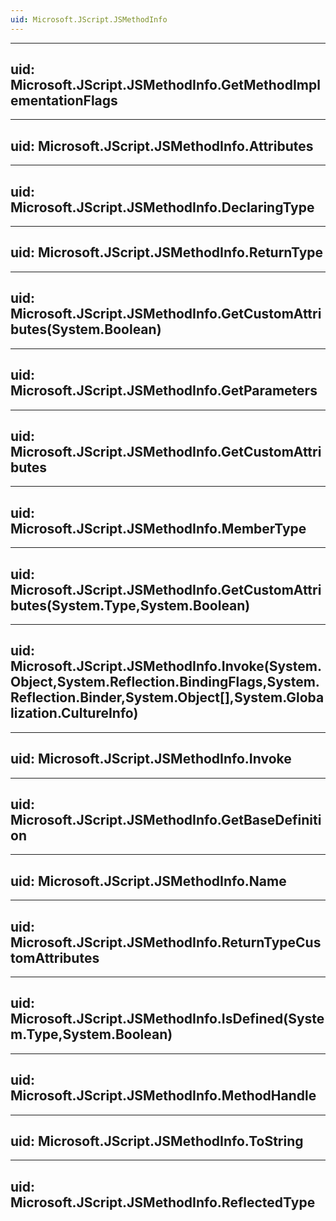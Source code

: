 ```yaml
---
uid: Microsoft.JScript.JSMethodInfo
---
```


---
uid: Microsoft.JScript.JSMethodInfo.GetMethodImplementationFlags
---

---
uid: Microsoft.JScript.JSMethodInfo.Attributes
---

---
uid: Microsoft.JScript.JSMethodInfo.DeclaringType
---

---
uid: Microsoft.JScript.JSMethodInfo.ReturnType
---

---
uid: Microsoft.JScript.JSMethodInfo.GetCustomAttributes(System.Boolean)
---

---
uid: Microsoft.JScript.JSMethodInfo.GetParameters
---

---
uid: Microsoft.JScript.JSMethodInfo.GetCustomAttributes
---

---
uid: Microsoft.JScript.JSMethodInfo.MemberType
---

---
uid: Microsoft.JScript.JSMethodInfo.GetCustomAttributes(System.Type,System.Boolean)
---

---
uid: Microsoft.JScript.JSMethodInfo.Invoke(System.Object,System.Reflection.BindingFlags,System.Reflection.Binder,System.Object[],System.Globalization.CultureInfo)
---

---
uid: Microsoft.JScript.JSMethodInfo.Invoke
---

---
uid: Microsoft.JScript.JSMethodInfo.GetBaseDefinition
---

---
uid: Microsoft.JScript.JSMethodInfo.Name
---

---
uid: Microsoft.JScript.JSMethodInfo.ReturnTypeCustomAttributes
---

---
uid: Microsoft.JScript.JSMethodInfo.IsDefined(System.Type,System.Boolean)
---

---
uid: Microsoft.JScript.JSMethodInfo.MethodHandle
---

---
uid: Microsoft.JScript.JSMethodInfo.ToString
---

---
uid: Microsoft.JScript.JSMethodInfo.ReflectedType
---
